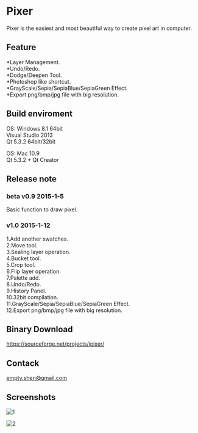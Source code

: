 Pixer
=====

Pixer is the easiest and most beautiful way to create pixel art in computer.

## Feature
*Layer Management.  
*Undo/Redo.  
*Dodge/Deepen Tool.  
*Photoshop like shortcut.  
*GrayScale/Sepia/SepiaBlue/SepiaGreen Effect.  
*Export png/bmp/jpg file with big resolution.   

## Build enviroment
OS: Windows 8.1 64bit  
Visual Studio 2013  
Qt 5.3.2 64bit/32bit  
  
OS: Mac 10.9  
Qt 5.3.2 + Qt Creator 

## Release note
### beta v0.9 2015-1-5  
Basic function to draw pixel.  

### v1.0 2015-1-12  
1.Add another swatches.  
2.Move tool.  
3.Sealing layer operation.  
4.Bucket tool.  
5.Crop tool.  
6.Flip layer operation.  
7.Palette add.  
8.Undo/Redo.  
9.History Panel.  
10.32bit compilation.  
11.GrayScale/Sepia/SepiaBlue/SepiaGreen Effect.  
12.Export png/bmp/jpg file with big resolution.  

## Binary Download
https://sourceforge.net/projects/ipixer/  

## Contack
empty.shen@gmail.com  



## Screenshots
![1][1]  
  
![2][2]


  [1]: https://github.com/SilangQuan/Pixer/blob/master/Screenshots/mario.png
  [2]: https://github.com/SilangQuan/Pixer/blob/master/Screenshots/mario_mac.png
